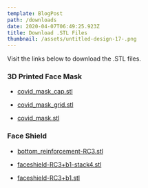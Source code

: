 ```yaml
---
template: BlogPost
path: /downloads
date: 2020-04-07T06:49:25.923Z
title: Download .STL Files
thumbnail: /assets/untitled-design-17-.png
---
```

Visit the links below to download the .STL files.

### 3D Printed Face Mask

<script src="https://embed.github.com/view/3d/amandaharlin/okc-norman-ppe-squad/blob/master/static/assets/stl/facemask/covid_mask.stl"></script>

* [covid_mask_cap.stl](https://github.com/amandaharlin/okc-norman-ppe-squad/blob/master/static/assets/stl/facemask/covid_mask.stl)

<script src="https://embed.github.com/view/3d/amandaharlin/okc-norman-ppe-squad/blob/master/static/assets/stl/facemask/covid_mask_cap.stl"></script>

* [covid_mask_grid.stl](https://github.com/amandaharlin/okc-norman-ppe-squad/blob/master/static/assets/stl/facemask/covid_mask_cap.stl)

<script src="https://embed.github.com/view/3d/amandaharlin/okc-norman-ppe-squad/blob/master/static/assets/stl/facemask/covid_mask_grid.stl"></script>

* [covid_mask.stl](https://github.com/amandaharlin/okc-norman-ppe-squad/blob/master/static/assets/stl/facemask/covid_mask_grid.stl)



### Face Shield 

* [bottom_reinforcement-RC3.stl](https://github.com/amandaharlin/okc-norman-ppe-squad/blob/master/static/assets/stl/faceshield/bottom_reinforcement-RC3.stl)

* [faceshield-RC3+b1-stack4.stl](https://github.com/amandaharlin/okc-norman-ppe-squad/blob/master/static/assets/stl/faceshield/faceshield-RC3+b1-stack4.stl)

* [faceshield-RC3+b1.stl](https://github.com/amandaharlin/okc-norman-ppe-squad/blob/master/static/assets/stl/faceshield/faceshield-RC3+b1.stl)